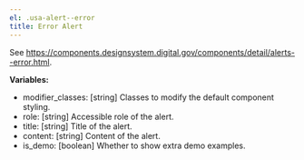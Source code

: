 ```yaml
---
el: .usa-alert--error
title: Error Alert
---
```

See
https://components.designsystem.digital.gov/components/detail/alerts--error.html.

__Variables:__
* modifier_classes: [string] Classes to modify the default component styling.
* role: [string] Accessible role of the alert.
* title: [string] Title of the alert.
* content: [string] Content of the alert.
* is_demo: [boolean] Whether to show extra demo examples.
